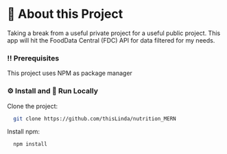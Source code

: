 # :star2: About this Project
Taking a break from a useful private project for a useful public project. This app will hit the FoodData Central (FDC) API for data filtered for my needs.

<!-- ## :toolbox: Getting Started -->

### :bangbang: Prerequisites

This project uses NPM as package manager

### :gear: Install and :running: Run Locally

Clone the project:

```bash
  git clone https://github.com/thisLinda/nutrition_MERN
```

Install npm:

```bash
  npm install
```

<!-- Run the development server: -->

<!-- ```bash
  npx http-server
``` -->

<!-- ## :gem: Acknowledgements
Quick [tutorial](https://learn.microsoft.com/en-us/microsoft-edge/progressive-web-apps-chromium/how-to/) for PWA basics.

[Day.js](https://day.js.org/)

Thanks to [Iconduck](https://twitter.com/iamiconduck?lang=en) for the [timer](https://iconduck.com/) icon; free, quick, and easy. -->